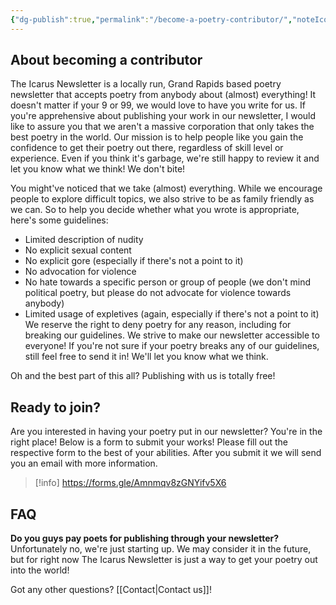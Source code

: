 ```yaml
---
{"dg-publish":true,"permalink":"/become-a-poetry-contributor/","noteIcon":"1"}
---
```


## About becoming a contributor
The Icarus Newsletter is a locally run, Grand Rapids based poetry newsletter that accepts poetry from anybody about (almost) everything! It doesn't matter if your 9 or 99, we would love to have you write for us. If you're apprehensive about publishing your work in our newsletter, I would like to assure you that we aren't a massive corporation that only takes the best poetry in the world. Our mission is to help people like you gain the confidence to get their poetry out there, regardless of skill level or experience. Even if you think it's garbage, we're still happy to review it and let you know what we think! We don't bite!

You might've noticed that we take (almost) everything. While we encourage people to explore difficult topics, we also strive to be as family friendly as we can. So to help you decide whether what you wrote is appropriate, here's some guidelines:
- Limited description of nudity
- No explicit sexual content
- No explicit gore (especially if there's not a point to it)
- No advocation for violence
- No hate towards a specific person or group of people (we don't mind political poetry, but please do not advocate for violence towards anybody)
- Limited usage of expletives (again, especially if there's not a point to it)
We reserve the right to deny poetry for any reason, including for breaking our guidelines. We strive to make our newsletter accessible to everyone! If you're not sure if your poetry breaks any of our guidelines, still feel free to send it in! We'll let you know what we think.

Oh and the best part of this all? Publishing with us is totally free!
## Ready to join?
Are you interested in having your poetry put in our newsletter? You're in the right place! Below is a form to submit your works! Please fill out the respective form to the best of your abilities. After you submit it we will send you an email with more information.

>[!info] https://forms.gle/Amnmqv8zGNYifv5X6

## FAQ
**Do you guys pay poets for publishing through your newsletter?**
Unfortunately no, we're just starting up. We may consider it in the future, but for right now The Icarus Newsletter is just a way to get your poetry out into the world!

Got any other questions? [[Contact\|Contact us]]!